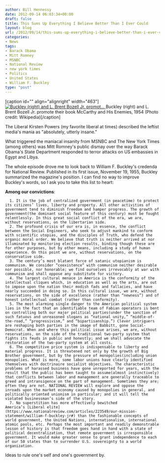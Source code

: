 ```yaml
---
author: Bill Hennessy
date: 2012-09-14 06:03:34+00:00
draft: false
title: This Sums Up Everything I Believe Better Than I Ever Could
layout: blog
url: /2012/09/14/this-sums-up-everything-i-believe-better-than-i-ever-could/
categories:
- News
tags:
- Barack Obama
- Mitt Romney
- MSNBC
- National Review
- new york times
- Politics
- United States
- William F. Buckley
type: "post"
---
```


[caption id="" align="alignright" width="463"][![Buckley (right) and L. Brent Bozell Jr. promot...](https://upload.wikimedia.org/wikipedia/en/1/19/Bozell%26Buckley%2C1954.jpg)
](https://en.wikipedia.org/wiki/File:Bozell%26Buckley%2C1954.jpg) Buckley (right) and L. Brent Bozell Jr. promote their book McCarthy and His Enemies, 1954 (Photo credit: Wikipedia)[/caption]

The Liberal Kirsten Powers (my favorite liberal at times) described the leftist media's mania as "absolutely, utterly insane."

What triggered the maniacal insanity from MSNBC and The New York Times (among others) was Mitt Romney's public dismay over the way Barack Obama's State Department responded to terror attacks on US embassies in Egypt and Libya.

The whole episode drove me to look back to William F. Buckley's credenda for National Review. Published in its first issue, November 19, 1955, Buckley summarized the magazine's position. I can find no way to improve Buckley's words, so I ask you to take this list to heart:

**Among our convictions**:



	  1. It is the job of centralized government (in peacetime) to protect its citizens’ lives, liberty and property. All other activities of government tend to diminish freedom and hamper progress. The growth of government(the dominant social feature of this century) must be fought relentlessly. In this great social conflict of the era, we are, without reservations, on the libertarian side.
	  2. The profound crisis of our era is, in essence, the conflict between the Social Engineers, who seek to adjust mankind to conform with scientific utopias, and the disciples of Truth, who defend the organic moral order. We believe that truth is neither arrived at nor illuminated by monitoring election results, binding though these are for other purposes, but by other means, including a study of human experience. On this point we are, without reservations, on the conservative side.
	  3. The century’s most blatant force of satanic utopianism is communism. We consider “coexistence” with communism neither desirable nor possible, nor honorable; we find ourselves irrevocably at war with communism and shall oppose any substitute for victory.
	  4. The largest cultural menace in America is the conformity of the intellectual cliques which, in education as well as the arts, are out to impose upon the nation their modish fads and fallacies, and have nearly succeeded in doing so. In this cultural issue, we are, without reservations, on the side of excellence (rather than “newness”) and of honest intellectual combat (rather than conformity).
	  5. The most alarming single danger to the American political system lies in the fact that an identifiable team of Fabian operators is bent on controlling both our major political parties(under the sanction of such fatuous and unreasoned slogans as “national unity,” “middle-of-the-road,” “progressivism,” and “bipartisanship.”) Clever intriguers are reshaping both parties in the image of Babbitt, gone Social-Democrat. When and where this political issue arises, we are, without reservations, on the side of the traditional two-party system that fights its feuds in public and honestly; and we shall advocate the restoration of the two-party system at all costs.
	  6. The competitive price system is indispensable to liberty and material progress. It is threatened not only by the growth of Big Brother government, but by the pressure of monopolies(including union monopolies. What is more, some labor unions have clearly identified themselves with doctrinaire socialist objectives. The characteristic problems of harassed business have gone unreported for years, with the result that the public has been taught to assume(almost instinctively) that conflicts between labor and management are generally traceable to greed and intransigence on the part of management. Sometimes they are; often they are not. NATIONAL REVIEW will explore and oppose the inroads upon the market economy caused by monopolies in general, and politically oriented unionism in particular; and it will tell the violated businessman’s side of the story.
	  7. No superstition has more effectively bewitched America’s [Liberal elite](https://www.nationalreview.com/articles/223549/our-mission-statement/william-f-buckley-jr#) than the fashionable concepts of world government, the United Nations, internationalism, international atomic pools, etc. Perhaps the most important and readily demonstrable lesson of history is that freedom goes hand in hand with a state of political decentralization, that remote government is irresponsible government. It would make greater sense to grant independence to each of our 50 states than to surrender U.S. sovereignty to a world organization.

Ideas to rule one's self and one's government by.
